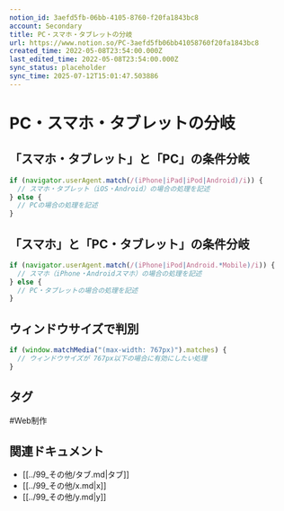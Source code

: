 ```yaml
---
notion_id: 3aefd5fb-06bb-4105-8760-f20fa1843bc8
account: Secondary
title: PC・スマホ・タブレットの分岐
url: https://www.notion.so/PC-3aefd5fb06bb41058760f20fa1843bc8
created_time: 2022-05-08T23:54:00.000Z
last_edited_time: 2022-05-08T23:54:00.000Z
sync_status: placeholder
sync_time: 2025-07-12T15:01:47.503886
---
```

# PC・スマホ・タブレットの分岐

## **「スマホ・タブレット」と「PC」の条件分岐**
```javascript
if (navigator.userAgent.match(/(iPhone|iPad|iPod|Android)/i)) {
  // スマホ・タブレット（iOS・Android）の場合の処理を記述
} else {
  // PCの場合の処理を記述
}
```
## **「スマホ」と「PC・タブレット」の条件分岐**
```javascript
if (navigator.userAgent.match(/(iPhone|iPod|Android.*Mobile)/i)) {
  // スマホ（iPhone・Androidスマホ）の場合の処理を記述
} else {
  // PC・タブレットの場合の処理を記述
}
```
## ウィンドウサイズで判別
```javascript
if (window.matchMedia("(max-width: 767px)").matches) {
  // ウィンドウサイズが 767px以下の場合に有効にしたい処理
}
```

## タグ

#Web制作 

## 関連ドキュメント

- [[../99_その他/タブ.md|タブ]]
- [[../99_その他/x.md|x]]
- [[../99_その他/y.md|y]]
